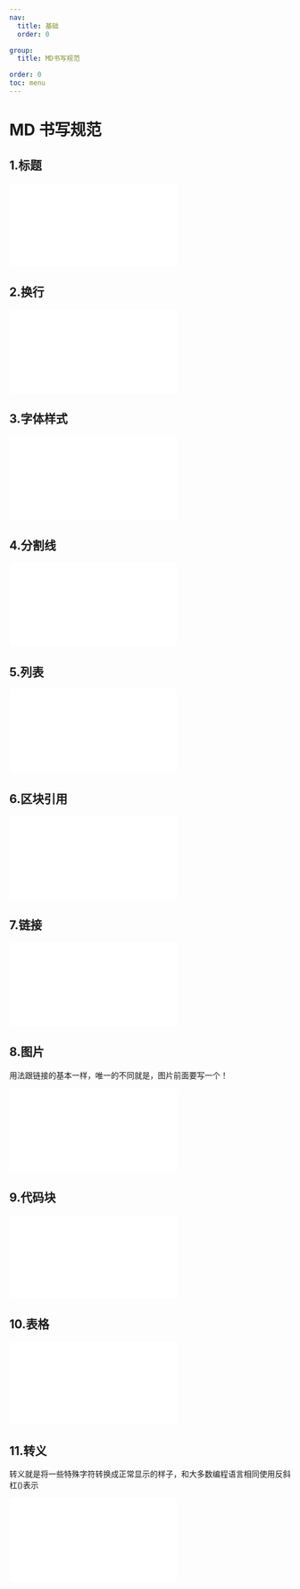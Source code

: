 ```yaml
---
nav:
  title: 基础
  order: 0

group:
  title: MD书写规范

order: 0
toc: menu
---
```


# MD 书写规范

## 1.标题

<embed src="./title.md" />

## 2.换行

<embed src="./br.md" />

## 3.字体样式

<embed src="./font.md" />

## 4.分割线

<embed src="./split.md" />

## 5.列表

<embed src="./ul.md" />

## 6.区块引用

<embed src="./block.md" />

## 7.链接

<embed src="./link.md" />

## 8.图片

用法跟链接的基本一样，唯一的不同就是，图片前面要写一个！

<embed src="./image.md" />

## 9.代码块

<embed src="./bash.md" />

## 10.表格

<embed src="./table.md" />

## 11.转义

转义就是将一些特殊字符转换成正常显示的样子，和大多数编程语言相同使用反斜杠(\)表示

<embed src="./trans.md" />
